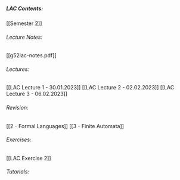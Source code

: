##### LAC Contents:
 [[Semester 2]]
 
###### Lecture Notes:
 [[g52lac-notes.pdf]]
 
###### Lectures:
 [[LAC Lecture 1 - 30.01.2023]]
 [[LAC Lecture 2 - 02.02.2023]]
 [[LAC Lecture 3 - 06.02.2023]]

###### Revision:
[[2 - Formal Languages]]
[[3 - Finite Automata]]
###### Exercises:
[[LAC Exercise 2]]


###### Tutorials:

